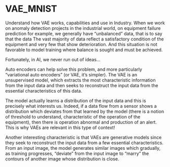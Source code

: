 # VAE_MNIST
Understand how VAE works, capabilities and use in Industry.
When we work on anomaly detection projects in the industrial world, on equipment failure prediction for example, we generally have “unbalanced” data, that is to say that the data The vast majority of data reflect a satisfactory condition of the equipment and very few that show deterioration.
And this situation is not favorable to model training where balance is sought and must be achieved.

Fortunately, in AI, we never run out of ideas…

Auto encoders can help solve this problem, and more particularly “variational auto encoders” (or VAE, it’s simpler).
The VAE is an unsupervised model, which extracts the most characteristic information from the input data and then seeks to reconstruct the input data from the essential characteristics of this data.

The model actually learns a distribution of the input data and this is precisely what interests us.
Indeed, if a data flow from a sensor shows a distribution which deviates from that learned by the model (there is a notion of threshold to understand, characteristic of the operation of the equipment), then there is operation abnormal and production of an alert.
This is why VAEs are relevant in this type of context!

Another interesting characteristic is that VAEs are generative models since they seek to reconstruct the input data from a few essential characteristics.
From an input image, the model generates similar images which gradually, as training progresses, “deviate” from the input image to “marry” the contours of another image whose distribution is close.
